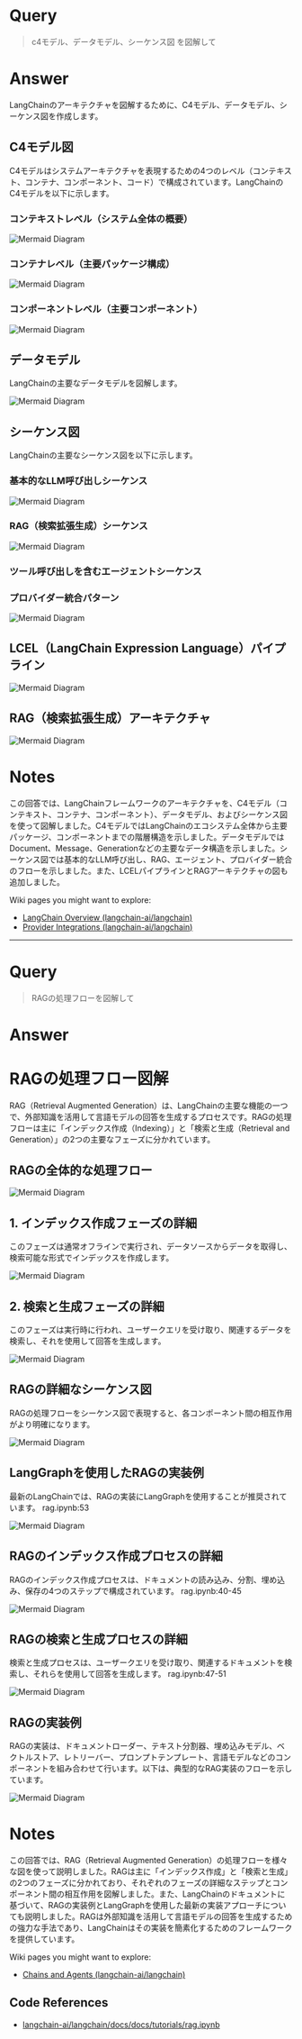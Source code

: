 # Query

> c4モデル、データモデル、シーケンス図 を図解して


# Answer

LangChainのアーキテクチャを図解するために、C4モデル、データモデル、シーケンス図を作成します。

## C4モデル図

C4モデルはシステムアーキテクチャを表現するための4つのレベル（コンテキスト、コンテナ、コンポーネント、コード）で構成されています。LangChainのC4モデルを以下に示します。

### コンテキストレベル（システム全体の概要）

![Mermaid Diagram](images/0__diagram_0.svg)

### コンテナレベル（主要パッケージ構成）

![Mermaid Diagram](images/0__diagram_1.svg)

### コンポーネントレベル（主要コンポーネント）

![Mermaid Diagram](images/0__diagram_2.svg)

## データモデル

LangChainの主要なデータモデルを図解します。

![Mermaid Diagram](images/0__diagram_3.svg)

## シーケンス図

LangChainの主要なシーケンス図を以下に示します。

### 基本的なLLM呼び出しシーケンス

![Mermaid Diagram](images/0__diagram_4.svg)

### RAG（検索拡張生成）シーケンス

![Mermaid Diagram](images/0__diagram_5.svg)

### ツール呼び出しを含むエージェントシーケンス

### プロバイダー統合パターン

![Mermaid Diagram](images/0__diagram_6.svg)

## LCEL（LangChain Expression Language）パイプライン

![Mermaid Diagram](images/0__diagram_7.svg)

## RAG（検索拡張生成）アーキテクチャ

![Mermaid Diagram](images/0__diagram_8.svg)

# Notes

この回答では、LangChainフレームワークのアーキテクチャを、C4モデル（コンテキスト、コンテナ、コンポーネント）、データモデル、およびシーケンス図を使って図解しました。C4モデルではLangChainのエコシステム全体から主要パッケージ、コンポーネントまでの階層構造を示しました。データモデルではDocument、Message、Generationなどの主要なデータ構造を示しました。シーケンス図では基本的なLLM呼び出し、RAG、エージェント、プロバイダー統合のフローを示しました。また、LCELパイプラインとRAGアーキテクチャの図も追加しました。

Wiki pages you might want to explore:

* [LangChain Overview (langchain-ai/langchain)](/langchain-ai/langchain/1-langchain-overview)
* [Provider Integrations (langchain-ai/langchain)](/langchain-ai/langchain/3-provider-integrations)


---

# Query

> RAGの処理フローを図解して


# Answer

# RAGの処理フロー図解

RAG（Retrieval Augmented Generation）は、LangChainの主要な機能の一つで、外部知識を活用して言語モデルの回答を生成するプロセスです。RAGの処理フローは主に「インデックス作成（Indexing）」と「検索と生成（Retrieval and Generation）」の2つの主要なフェーズに分かれています。

## RAGの全体的な処理フロー

![Mermaid Diagram](images/1__diagram_0.svg)

## 1. インデックス作成フェーズの詳細

このフェーズは通常オフラインで実行され、データソースからデータを取得し、検索可能な形式でインデックスを作成します。

![Mermaid Diagram](images/1__diagram_1.svg)

## 2. 検索と生成フェーズの詳細

このフェーズは実行時に行われ、ユーザークエリを受け取り、関連するデータを検索し、それを使用して回答を生成します。

![Mermaid Diagram](images/1__diagram_2.svg)

## RAGの詳細なシーケンス図

RAGの処理フローをシーケンス図で表現すると、各コンポーネント間の相互作用がより明確になります。

![Mermaid Diagram](images/1__diagram_3.svg)

## LangGraphを使用したRAGの実装例

最新のLangChainでは、RAGの実装にLangGraphを使用することが推奨されています。 rag.ipynb:53

![Mermaid Diagram](images/1__diagram_4.svg)

## RAGのインデックス作成プロセスの詳細

RAGのインデックス作成プロセスは、ドキュメントの読み込み、分割、埋め込み、保存の4つのステップで構成されています。 rag.ipynb:40-45

![Mermaid Diagram](images/1__diagram_5.svg)

## RAGの検索と生成プロセスの詳細

検索と生成プロセスは、ユーザークエリを受け取り、関連するドキュメントを検索し、それらを使用して回答を生成します。 rag.ipynb:47-51

![Mermaid Diagram](images/1__diagram_6.svg)

## RAGの実装例

RAGの実装は、ドキュメントローダー、テキスト分割器、埋め込みモデル、ベクトルストア、レトリーバー、プロンプトテンプレート、言語モデルなどのコンポーネントを組み合わせて行います。以下は、典型的なRAG実装のフローを示しています。

![Mermaid Diagram](images/1__diagram_7.svg)

# Notes

この回答では、RAG（Retrieval Augmented Generation）の処理フローを様々な図を使って説明しました。RAGは主に「インデックス作成」と「検索と生成」の2つのフェーズに分かれており、それぞれのフェーズの詳細なステップとコンポーネント間の相互作用を図解しました。また、LangChainのドキュメントに基づいて、RAGの実装例とLangGraphを使用した最新の実装アプローチについても説明しました。RAGは外部知識を活用して言語モデルの回答を生成するための強力な手法であり、LangChainはその実装を簡素化するためのフレームワークを提供しています。

Wiki pages you might want to explore:

* [Chains and Agents (langchain-ai/langchain)](/langchain-ai/langchain/5-chains-and-agents)


## Code References
- [langchain-ai/langchain/docs/docs/tutorials/rag.ipynb](https://github.com/langchain-ai/langchain/blob/0c723af4/docs/docs/tutorials/rag.ipynb)
